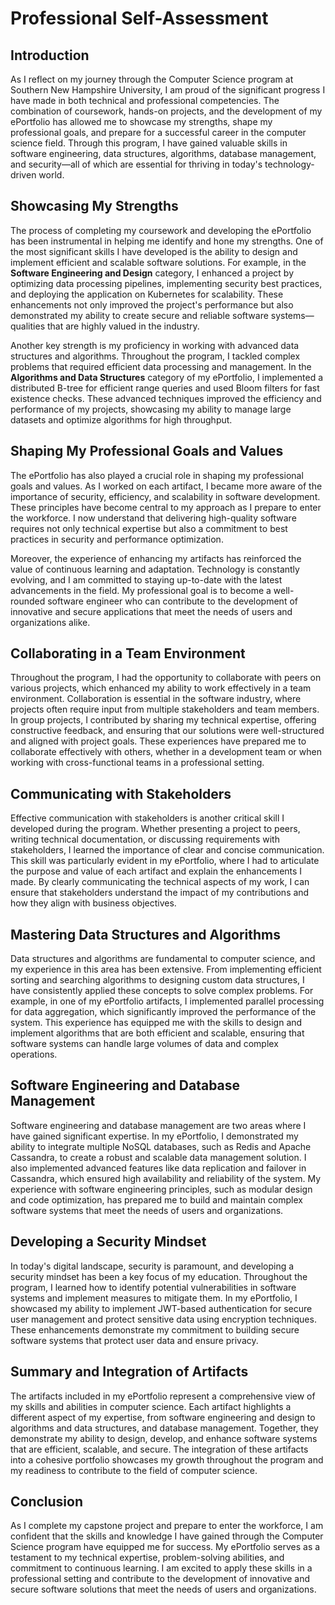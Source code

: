 # **Professional Self-Assessment**

## **Introduction**

As I reflect on my journey through the Computer Science program at Southern New Hampshire University, I am proud of the significant progress I have made in both technical and professional competencies. The combination of coursework, hands-on projects, and the development of my ePortfolio has allowed me to showcase my strengths, shape my professional goals, and prepare for a successful career in the computer science field. Through this program, I have gained valuable skills in software engineering, data structures, algorithms, database management, and security—all of which are essential for thriving in today's technology-driven world.

## **Showcasing My Strengths**

The process of completing my coursework and developing the ePortfolio has been instrumental in helping me identify and hone my strengths. One of the most significant skills I have developed is the ability to design and implement efficient and scalable software solutions. For example, in the **Software Engineering and Design** category, I enhanced a project by optimizing data processing pipelines, implementing security best practices, and deploying the application on Kubernetes for scalability. These enhancements not only improved the project's performance but also demonstrated my ability to create secure and reliable software systems—qualities that are highly valued in the industry.

Another key strength is my proficiency in working with advanced data structures and algorithms. Throughout the program, I tackled complex problems that required efficient data processing and management. In the **Algorithms and Data Structures** category of my ePortfolio, I implemented a distributed B-tree for efficient range queries and used Bloom filters for fast existence checks. These advanced techniques improved the efficiency and performance of my projects, showcasing my ability to manage large datasets and optimize algorithms for high throughput.

## **Shaping My Professional Goals and Values**

The ePortfolio has also played a crucial role in shaping my professional goals and values. As I worked on each artifact, I became more aware of the importance of security, efficiency, and scalability in software development. These principles have become central to my approach as I prepare to enter the workforce. I now understand that delivering high-quality software requires not only technical expertise but also a commitment to best practices in security and performance optimization.

Moreover, the experience of enhancing my artifacts has reinforced the value of continuous learning and adaptation. Technology is constantly evolving, and I am committed to staying up-to-date with the latest advancements in the field. My professional goal is to become a well-rounded software engineer who can contribute to the development of innovative and secure applications that meet the needs of users and organizations alike.

## **Collaborating in a Team Environment**

Throughout the program, I had the opportunity to collaborate with peers on various projects, which enhanced my ability to work effectively in a team environment. Collaboration is essential in the software industry, where projects often require input from multiple stakeholders and team members. In group projects, I contributed by sharing my technical expertise, offering constructive feedback, and ensuring that our solutions were well-structured and aligned with project goals. These experiences have prepared me to collaborate effectively with others, whether in a development team or when working with cross-functional teams in a professional setting.

## **Communicating with Stakeholders**

Effective communication with stakeholders is another critical skill I developed during the program. Whether presenting a project to peers, writing technical documentation, or discussing requirements with stakeholders, I learned the importance of clear and concise communication. This skill was particularly evident in my ePortfolio, where I had to articulate the purpose and value of each artifact and explain the enhancements I made. By clearly communicating the technical aspects of my work, I can ensure that stakeholders understand the impact of my contributions and how they align with business objectives.

## **Mastering Data Structures and Algorithms**

Data structures and algorithms are fundamental to computer science, and my experience in this area has been extensive. From implementing efficient sorting and searching algorithms to designing custom data structures, I have consistently applied these concepts to solve complex problems. For example, in one of my ePortfolio artifacts, I implemented parallel processing for data aggregation, which significantly improved the performance of the system. This experience has equipped me with the skills to design and implement algorithms that are both efficient and scalable, ensuring that software systems can handle large volumes of data and complex operations.

## **Software Engineering and Database Management**

Software engineering and database management are two areas where I have gained significant expertise. In my ePortfolio, I demonstrated my ability to integrate multiple NoSQL databases, such as Redis and Apache Cassandra, to create a robust and scalable data management solution. I also implemented advanced features like data replication and failover in Cassandra, which ensured high availability and reliability of the system. My experience with software engineering principles, such as modular design and code optimization, has prepared me to build and maintain complex software systems that meet the needs of users and organizations.

## **Developing a Security Mindset**

In today's digital landscape, security is paramount, and developing a security mindset has been a key focus of my education. Throughout the program, I learned how to identify potential vulnerabilities in software systems and implement measures to mitigate them. In my ePortfolio, I showcased my ability to implement JWT-based authentication for secure user management and protect sensitive data using encryption techniques. These enhancements demonstrate my commitment to building secure software systems that protect user data and ensure privacy.

## **Summary and Integration of Artifacts**

The artifacts included in my ePortfolio represent a comprehensive view of my skills and abilities in computer science. Each artifact highlights a different aspect of my expertise, from software engineering and design to algorithms and data structures, and database management. Together, they demonstrate my ability to design, develop, and enhance software systems that are efficient, scalable, and secure. The integration of these artifacts into a cohesive portfolio showcases my growth throughout the program and my readiness to contribute to the field of computer science.

## **Conclusion**

As I complete my capstone project and prepare to enter the workforce, I am confident that the skills and knowledge I have gained through the Computer Science program have equipped me for success. My ePortfolio serves as a testament to my technical expertise, problem-solving abilities, and commitment to continuous learning. I am excited to apply these skills in a professional setting and contribute to the development of innovative and secure software solutions that meet the needs of users and organizations.
